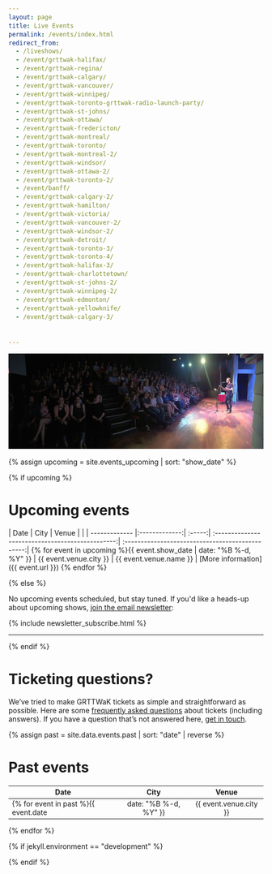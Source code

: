 ```yaml
---
layout: page
title: Live Events
permalink: /events/index.html
redirect_from:
  - /liveshows/
  - /event/grttwak-halifax/
  - /event/grttwak-regina/
  - /event/grttwak-calgary/
  - /event/grttwak-vancouver/
  - /event/grttwak-winnipeg/
  - /event/grttwak-toronto-grttwak-radio-launch-party/
  - /event/grttwak-st-johns/
  - /event/grttwak-ottawa/
  - /event/grttwak-fredericton/
  - /event/grttwak-montreal/
  - /event/grttwak-toronto/
  - /event/grttwak-montreal-2/
  - /event/grttwak-windsor/
  - /event/grttwak-ottawa-2/
  - /event/grttwak-toronto-2/
  - /event/banff/
  - /event/grttwak-calgary-2/
  - /event/grttwak-hamilton/
  - /event/grttwak-victoria/
  - /event/grttwak-vancouver-2/
  - /event/grttwak-windsor-2/
  - /event/grttwak-detroit/
  - /event/grttwak-toronto-3/
  - /event/grttwak-toronto-4/
  - /event/grttwak-halifax-3/
  - /event/grttwak-charlottetown/
  - /event/grttwak-st-johns-2/
  - /event/grttwak-winnipeg-2/
  - /event/grttwak-edmonton/
  - /event/grttwak-yellowknife/
  - /event/grttwak-calgary-3/


---
```


<script>fbq('track', 'ViewContent');</script>

![GRTTWaK](/images/charlottetown_pano.jpg)



{% assign upcoming = site.events_upcoming | sort: "show_date" %}

{% if upcoming %}

# Upcoming events

| Date          | City          | Venue  | <i class="fa fa-ticket" aria-hidden="true"></i>  |
| ------------- |:-------------:| :-----:| :-----------------------------------------------:| :-----------------------------------------------:|
{% for event in upcoming %}{{ event.show_date | date: "%B %-d, %Y" }} | {{ event.venue.city }} | {{ event.venue.name }} | [More information]({{ event.url }})
{% endfor %}

{% else %}

No upcoming events scheduled, but stay tuned. If you'd like a heads-up about upcoming shows, [join the email newsletter](https://grownupsreadthingstheywroteaskids.com/newsletter/):

{% include newsletter_subscribe.html %}

***

{% endif %}


# Ticketing questions?

We’ve tried to make GRTTWaK tickets as simple and straightforward as possible. Here are some [frequently asked questions](/faq/) about tickets (including answers). If you have a question that’s not answered here, [get in touch](/contact/).

{% assign past = site.data.events.past | sort: "date" | reverse %}

# Past events

| Date          | City          | Venue  |
| ------------- |:-------------:| :-----:|
{% for event in past %}{{ event.date | date: "%B %-d, %Y" }} | {{ event.venue.city }} | {{ event.venue.name }} |
{% endfor %}




{% if jekyll.environment == "development" %}
  <script>TitoDevelopmentMode = true</script>
{% endif %}
